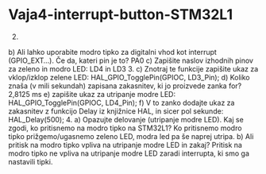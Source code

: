 # Vaja4-interrupt-button-STM32L1
2.
b)	Ali lahko uporabite modro tipko za digitalni vhod kot interrupt (GPIO_EXT…). Če da, kateri pin je to? 
PA0
c)	Zapišite naslov izhodnih pinov za zeleno in modro LED: 
LD4 in LD3
3.
c)	Znotraj te funkcije zapišite ukaz za vklop/izklop zelene LED:
HAL_GPIO_TogglePin(GPIOC, LD3_Pin);
d)  Koliko znaša (v mili sekundah) zapisana zakasnitev, ki jo proizvede zanka for? 
2,8125 ms
e)  zapišite ukaz za utripanje modre LED:
HAL_GPIO_TogglePin(GPIOC, LD4_Pin);
f)	V to zanko dodajte ukaz za zakasnitev z funkcijo Delay iz knjižnice HAL, in sicer pol sekunde:
HAL_Delay(500);
4.
a)	Opazujte delovanje (utripanje modre LED). Kaj se zgodi, ko pritisnemo na modro tipko na STM32L1?
Ko pritisnemo modro tipko prižgemo/ugasnemo zeleno LED, modra led pa še naprej utripa.
b)	Ali pritisk na modro tipko vpliva na utripanje modre LED in zakaj?
Pritisk na modro tipko ne vpliva na utripanje modre LED zaradi interrupta, ki smo ga nastavili tipki.





